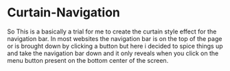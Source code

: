 # Curtain-Navigation

So This is a basically a trial for me to create the curtain style effect for the navigation bar.
In most websites the navigation bar is on the top of the page or is brought down by clicking a button
but here i decided to spice things up and take the navigation bar down and it only reveals when you
click on the menu button present on the bottom center of the screen.
